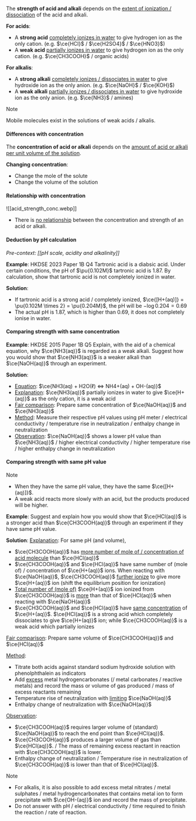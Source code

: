 The **strength of acid and alkali** depends on the <u>extent of ionization / dissociation</u> of the acid and alkali.

**For acids**:
- A **strong acid** <u>completely ionizes in water</u> to give hydrogen ion as the only cation. (e.g. $\ce{HCl}$ / $\ce{H2SO4}$ / $\ce{HNO3}$)
- A **weak acid** <u>partially ionizes in water</u> to give hydrogen ion as the only cation. (e.g. $\ce{CH3COOH}$ / organic acids)

**For alkalis**:
- A **strong alkali** <u>completely ionizes / dissociates in water</u> to give hydroxide ion as the only anion. (e.g. $\ce{NaOH}$ / $\ce{KOH}$)
- A **weak alkali** <u>partially ionizes / dissociates in water</u> to give hydroxide ion as the only anion. (e.g. $\ce{NH3}$ / amines)

> [!note]
> Mobile molecules exist in the solutions of weak acids / alkalis.

#### Differences with concentration
The **concentration of acid or alkali** depends on the <u>amount of acid or alkali per unit volume of the solution</u>.

**Changing concentration**:
- Change the mole of the solute
- Change the volume of the solution

#### Relationship with concentration
![[acid_strength_conc.webp]]
- There is <u>no relationship</u> between the concentration and strength of an acid or alkali.

#### Deduction by pH calculation
*Pre-context: [[pH scale, acidity and alkalinity]]*

**Example**: HKDSE 2023 Paper 1B Q4
Tartronic acid is a diabsic acid. Under certain conditions, the pH of $\pu{0.102M}$ tartronic acid is 1.87. By calculation, show that tartronic acid is not completely ionized in water.

**Solution**:
- If tartronic acid is a strong acid / completely ionized,
  $\ce{[H+(aq)]} = \pu{0.102M \times 2} = \pu{0.204M}$,
  the pH will be $-\log 0.204 = 0.69$
- The actual pH is 1.87, which is higher than 0.69, it does not completely ionise in water.

#### Comparing strength with same concentration
**Example**: HKDSE 2015 Paper 1B Q5
Explain, with the aid of a chemical equation, why $\ce{NH3(aq)}$ is regarded as a weak alkali. Suggest how you would show that $\ce{NH3(aq)}$ is a weaker alkali than $\ce{NaOH(aq)}$ through an experiment.

**Solution**:
- <u>Equation</u>: $\ce{NH3(aq) + H2O(ℓ) <=> NH4+(aq) + OH-(aq)}$
- <u>Explanation</u>: $\ce{NH3(aq)}$ partially ionizes in water to give $\ce{H+(aq)}$ as the only cation, it is a weak acid
- <u>Fair comparison</u>: Prepare same concentration of $\ce{NaOH(aq)}$ and $\ce{NH3(aq)}$
- <u>Method</u>: Measure their respective pH values using pH meter / electrical conductivity / temperature rise in neutralization / enthalpy change in neutralization
- <u>Observation</u>: $\ce{NaOH(aq)}$ shows a lower pH value than $\ce{NH3(aq)}$ / higher electrical conductivity / higher temperature rise / higher enthalpy change in neutralization

#### Comparing strength with same pH value
> [!note]
> - When they have the same pH value, they have the same $\ce{[H+(aq)]}$.
> - A weak acid reacts more slowly with an acid, but the products produced will be higher.

**Example**:
Suggest and explain how you would show that $\ce{HCl(aq)}$ is a stronger acid than $\ce{CH3COOH(aq)}$ through an experiment if they have same pH value.

**Solution**:
<u>Explanation</u>:
For same pH (and volume),
- $\ce{CH3COOH(aq)}$ has <u>more number of mole of / concentration of acid molecule</u> than $\ce{HCl(aq)}$
- $\ce{CH3COOH(aq)}$ and $\ce{HCl(aq)}$ have same number of (mole of) / concentration of $\ce{H+(aq)}$ ions. When reacting with $\ce{NaOH(aq)}$, $\ce{CH3COOH(aq)}$ <u>further ionize</u> to give more $\ce{H+(aq)}$ ion (shift the equilibrium position for ionization)
- <u>Total number of (mole of)</u> $\ce{H+(aq)}$ ion ionized from $\ce{CH3COOH(aq)}$ is <u>more</u> than that of $\ce{HCl(aq)}$ when reacting with $\ce{NaOH(aq)}$
- $\ce{CH3COOH(aq)}$ and $\ce{HCl(aq)}$ have <u>same concentration</u> of $\ce{H+(aq)}$. $\ce{HCl(aq)}$ is a strong acid which completely dissociates to give $\ce{H+(aq)}$ ion; while $\ce{CH3COOH(aq)}$ is a weak acid which partially ionizes

<u>Fair comparison</u>: Prepare same volume of $\ce{CH3COOH(aq)}$ and $\ce{HCl(aq)}$

<u>Method</u>:
- Titrate both acids against standard sodium hydroxide solution with phenolphthalein as indicators
- Add <u>excess</u> metal hydrogencarbonates (/ metal carbonates / reactive metals) and record the mass or volume of gas produced / mass of excess reactants remaining
- Temperature rise of neutralization with <u>limiting</u> $\ce{NaOH(aq)}$
- Enthalpy change of neutralization with $\ce{NaOH(aq)}$

<u>Observation</u>:
- $\ce{CH3COOH(aq)}$ requires larger volume of (standard) $\ce{NaOH(aq)}$ to reach the end point than $\ce{HCl(aq)}$.
- $\ce{CH3COOH(aq)}$ produces a larger volume of gas than $\ce{HCl(aq)}$. / The mass of remaining excess reactant in reaction with $\ce{CH3COOH(aq)}$ is lower.
- Enthalpy change of neutralization / Temperature rise in neutralization of $\ce{CH3COOH(aq)}$ is lower than that of $\ce{HCl(aq)}$.

> [!note]
> - For alkalis, it is also possible to add excess metal nitrates / metal sulphates / metal hydrogencarbonates that contains metal ion to form precipitate with $\ce{OH-(aq)}$ ion and record the mass of precipitate.
> - Do not answer with pH / electrical conductivity / time required to finish the reaction / rate of reaction.

